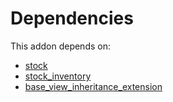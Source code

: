 # Dependencies

This addon depends on:

- [stock](../../odoo-bringout-oca-ocb-stock)
- [stock_inventory](../../odoo-bringout-oca-stock-logistics-warehouse-stock_inventory)
- [base_view_inheritance_extension](../../odoo-bringout-oca-server-tools-base_view_inheritance_extension)
